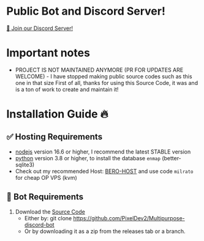 # Public Bot and Discord Server!
[📢 Join our Discord Server!](https://discord.gg/whpAuajamK)

# Important notes
- PROJECT IS NOT MAINTAINED ANYMORE (PR FOR UPDATES ARE WELCOME) - I have stopped making public source codes such as this one in that size First of all, thanks for using this Source Code, it was and is a ton of work to create and maintain it!

# Installation Guide 🔥
## ✅ Hosting Requirements
- [nodejs](https://nodejs.org/en) version 16.6 or higher, I recommend the latest STABLE version
- [python](https://www.python.org/) version 3.8 or higher, to install the database `enmap` (better-sqlite3)
- Check out my recommended Host: [BERO-HOST](https://bero.host/) and use code `milrato` for cheap OP VPS (kvm)

## 🤖 Bot Requirements
1. Download the [Source Code](https://github.com/PixelDev2/Multipurpose-discord-bot)
   - Either by: git clone https://github.com/PixelDev2/Multipurpose-discord-bot
   - Or by downloading it as a zip from the releases tab or a branch.
